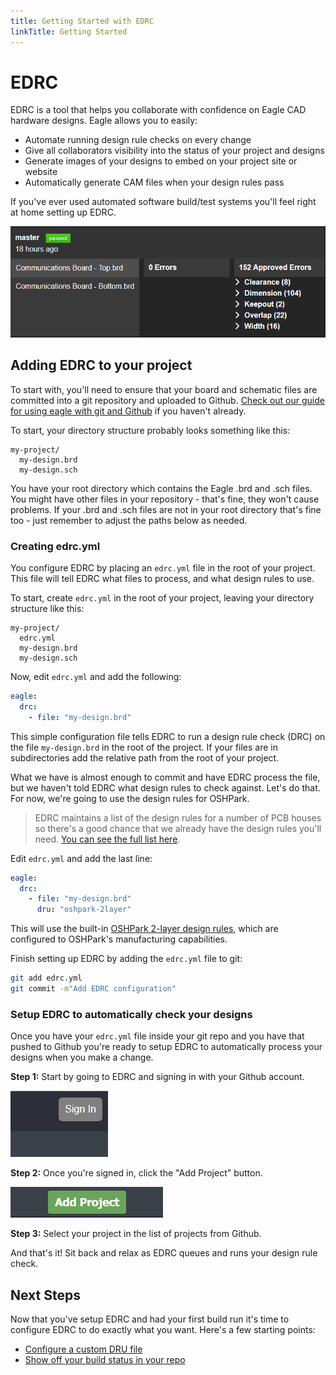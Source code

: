 ```yaml
---
title: Getting Started with EDRC
linkTitle: Getting Started
---
```


# EDRC
EDRC is a tool that helps you collaborate with confidence on Eagle CAD hardware designs. Eagle allows you to easily:

 - Automate running design rule checks on every change
 - Give all collaborators visibility into the status of your project and designs
 - Generate images of your designs to embed on your project site or website
 - Automatically generate CAM files when your design rules pass

If you've ever used automated software build/test systems you'll feel right at home setting up EDRC.

![Sample EDRC Build](guides/getting-started/sample-build.png)

## Adding EDRC to your project
To start with, you'll need to ensure that your board and schematic files are committed into a git repository and uploaded to Github. [Check out our guide for using eagle with git and Github](/guides/setup-git) if you haven't already.

To start, your directory structure probably looks something like this:
```
my-project/
  my-design.brd
  my-design.sch
```
You have your root directory which contains the Eagle .brd and .sch files. You might have other files in your repository - that's fine, they won't cause problems. If your .brd and .sch files are not in your root directory that's fine too - just remember to adjust the paths below as needed.

### Creating edrc.yml
You configure EDRC by placing an `edrc.yml` file in the root of your project. This file will tell EDRC what files to process, and what design rules to use.

To start, create `edrc.yml` in the root of your project, leaving your directory structure like this:
```
my-project/
  edrc.yml
  my-design.brd
  my-design.sch
```

Now, edit `edrc.yml` and add the following:
```yaml
eagle:
  drc:
    - file: "my-design.brd"
```

This simple configuration file tells EDRC to run a design rule check (DRC) on the file `my-design.brd` in the root of the project. If your files are in subdirectories add the relative path from the root of your project.

What we have is almost enough to commit and have EDRC process the file, but we haven't told EDRC what design rules to check against. Let's do that. For now, we're going to use the design rules for OSHPark.

> EDRC maintains a list of the design rules for a number of PCB houses so there's a good chance that we already have the design rules you'll need. [You can see the full list here](/reference/design-rules-list).

Edit `edrc.yml` and add the last line:
```yaml
eagle:
  drc:
    - file: "my-design.brd"
      dru: "oshpark-2layer"
```

This will use the built-in [OSHPark 2-layer design rules](/reference/design-rules-list#oshpark), which are configured to OSHPark's manufacturing capabilities.

Finish setting up EDRC by adding the `edrc.yml` file to git:
```bash
git add edrc.yml
git commit -m"Add EDRC configuration"
```

### Setup EDRC to automatically check your designs
Once you have your `edrc.yml` file inside your git repo and you have that pushed to Github you're ready to setup EDRC to automatically process your designs when you make a change.

**Step 1:** Start by going to EDRC and signing in with your Github account.

![Sign into EDRC](guides/getting-started/login-prompt.png)

**Step 2:** Once you're signed in, click the "Add Project" button.

![Add Project](guides/getting-started/add-project.png)

**Step 3:** Select your project in the list of projects from Github.

And that's it! Sit back and relax as EDRC queues and runs your design rule check.

## Next Steps
Now that you've setup EDRC and had your first build run it's time to configure EDRC to do exactly what you want. Here's a few starting points:

 - [Configure a custom DRU file](/guides/setup-custom-dru)
 - [Show off your build status in your repo](/guides/setup-build-status-image)